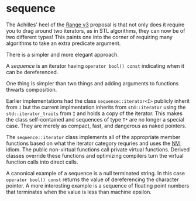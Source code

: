 ﻿# sequence

The Achilles' heel of the [Range v3](https://github.com/ericniebler/range-v3)
proposal is that not only does it require you to drag around two iterators, as in
STL algorithms, they can now be of two different types! This paints one into the corner of
requiring many algorithms to take an extra predicate argument.

There is a simpler and more elegant approach.

A _sequence_ is an iterator having `operator bool() const`
indicating when it can be dereferenced.

One thing is simpler than two things and adding arguments
to functions thwarts composition.

Earlier implementations had the class `sequence::iterator<I>` publicly inherit
from `I` but the current implmentation inherits from `std::iterator` using the `std::iterator_traits` 
from `I` and holds a copy of the iterator. This makes the class self-contained and sequences
of type `T*` are no longer a special case. 
They are merely as compact, fast, and dangerous as naked pointers. 

The `sequence::iterator` class implements all of the appropriate member
functions based on what the iterator category requries and uses the 
[NVI](https://en.wikibooks.org/wiki/More_C%2B%2B_Idioms/Non-Virtual_Interface) idiom.
The public non-virtual functions call private virtual functions.
Derived classes override these functions and optimizing compilers turn the
virtual function calls into direct calls.

A canonical example of a sequence is a null terminated string. In this case
`operator bool() const` returns the value of dereferencing the character
pointer. A more interesting example is a sequence of floating point numbers
that terminates when the value is less than machine epsilon.


